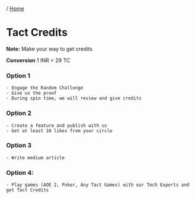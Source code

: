 / [Home](index.md)

# Tact Credits

**Note:** Make your way to get credits

**Conversion** 1 INR = 29 TC


### Option 1
```
- Engage the Random Challenge
- Give us the proof
- During spin time, we will review and give credits 
```

### Option 2
```
- Create a feature and publish with us
- Get at least 10 likes from your circle
```

### Option 3
```
- Write medium article
```


### Option 4:
```
- Play games (AOE 2, Poker, Any Tact Games) with our Tech Experts and get Tact Credits
```